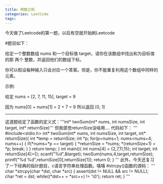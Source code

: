 ```yaml
---
title: 两数之和
categories: LeetCode
tags:
---
```


今天做了Leetcode的第一题，以后有空就开始刷Leetcode  

#题目如下：

给定一个整数数组 nums 和一个目标值 target，请你在该数组中找出和为目标值的那 两个 整数，并返回他们的数组下标。

你可以假设每种输入只会对应一个答案。但是，你不能重复利用这个数组中同样的元素。

示例:

给定 nums = [2, 7, 11, 15], target = 9

因为 nums[0] + nums[1] = 2 + 7 = 9
所以返回 [0, 1]

---

这道题给定了函数的定义式：'''int* twoSum(int* nums, int numsSize, int target, int* returnSize)'''
但我感觉returnSize没啥用....
代码如下：
'''
#include<stdio.h>
int* twoSum(int* nums, int numsSize, int target, int* returnSize){
    int *temp = returnSize;
    int *p;
    for(p=nums+1; nums<nums+4; nums++)
        {
            if(*nums+*p == target)
                {
                    *returnSize = *nums;
                    *(returnSize+1) = *p;
                    break;
                }
        }
    return temp;
}
int main(){
    int nums[4] = {2,7,11,15};
    int target;
    int returnSize[4]={};
    scanf("%d",&target);
    twoSum(nums,4,target,returnSize);
    printf("%d %d",returnSize[0],returnSize[1]);
    return 0;
}
'''
此外，今天还复习了一下经典的指针题目，c语言字符串处理函数。嘻嘻
#strcpy()函数的源码：
'''
char *strcpy(char *dst, char *src)
{
    assert(dst != NULL && src != NULL);
    char *ret = dst;
    while((*dst++ = *src++) != '\0');
    return ret;
}
'''